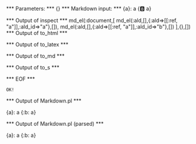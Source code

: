 
*** Parameters: ***
{}
*** Markdown input: ***
{a}: a
{:b: a}

*** Output of inspect ***
md_el(:document,[
	md_el(:ald,[],{:ald=>[[:ref, "a"]],:ald_id=>"a"},[]),
	md_el(:ald,[],{:ald=>[[:ref, "a"]],:ald_id=>"b"},[])
],{},[])
*** Output of to_html ***

*** Output of to_latex ***

*** Output of to_md ***

*** Output of to_s ***

*** EOF ***



	OK!



*** Output of Markdown.pl ***
<p>{a}: a
{:b: a}</p>

*** Output of Markdown.pl (parsed) ***
<div>
 <p>
  {a}: a {:b: a}
 </p>
</div>